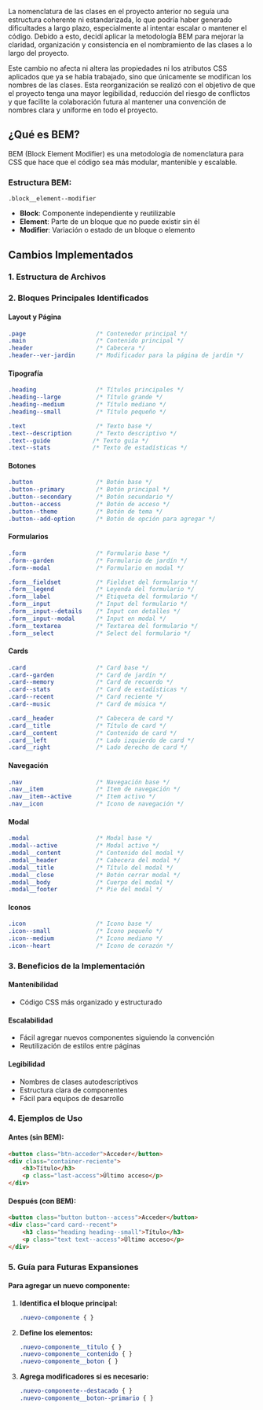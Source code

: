 La nomenclatura de las clases en el proyecto anterior no seguía una estructura coherente ni estandarizada, lo que podría haber generado dificultades a largo plazo, especialmente al intentar escalar o mantener el código. Debido a esto, decidí aplicar la metodología BEM para mejorar la claridad, organización y consistencia en el nombramiento de las clases a lo largo del proyecto.

Este cambio no afecta ni altera las propiedades ni los atributos CSS aplicados que ya se habia trabajado, sino que únicamente se modifican los nombres de las clases. Esta reorganización se realizó con el objetivo de que el proyecto tenga una mayor legibilidad, reducción del riesgo de conflictos y que facilite la colaboración futura al mantener una convención de nombres clara y uniforme en todo el proyecto.


## ¿Qué es BEM?

BEM (Block Element Modifier) es una metodología de nomenclatura para CSS que hace que el código sea más modular, mantenible y escalable.

### Estructura BEM:

```
.block__element--modifier
```

- **Block**: Componente independiente y reutilizable
- **Element**: Parte de un bloque que no puede existir sin él
- **Modifier**: Variación o estado de un bloque o elemento

## Cambios Implementados

### 1. Estructura de Archivos

### 2. Bloques Principales Identificados

#### **Layout y Página**
```css
.page                    /* Contenedor principal */
.main                    /* Contenido principal */
.header                  /* Cabecera */
.header--ver-jardin      /* Modificador para la página de jardín */
```

#### **Tipografía**
```css
.heading                 /* Títulos principales */
.heading--large          /* Título grande */
.heading--medium         /* Título mediano */
.heading--small          /* Título pequeño */

.text                    /* Texto base */
.text--description       /* Texto descriptivo */
.text--guide            /* Texto guía */
.text--stats            /* Texto de estadísticas */
```

#### **Botones**
```css
.button                  /* Botón base */
.button--primary         /* Botón principal */
.button--secondary       /* Botón secundario */
.button--access          /* Botón de acceso */
.button--theme           /* Botón de tema */
.button--add-option      /* Botón de opción para agregar */
```

#### **Formularios**
```css
.form                    /* Formulario base */
.form--garden            /* Formulario de jardín */
.form--modal             /* Formulario en modal */

.form__fieldset          /* Fieldset del formulario */
.form__legend            /* Leyenda del formulario */
.form__label             /* Etiqueta del formulario */
.form__input             /* Input del formulario */
.form__input--details    /* Input con detalles */
.form__input--modal      /* Input en modal */
.form__textarea          /* Textarea del formulario */
.form__select            /* Select del formulario */
```

#### **Cards**
```css
.card                    /* Card base */
.card--garden            /* Card de jardín */
.card--memory            /* Card de recuerdo */
.card--stats             /* Card de estadísticas */
.card--recent            /* Card reciente */
.card--music             /* Card de música */

.card__header            /* Cabecera de card */
.card__title             /* Título de card */
.card__content           /* Contenido de card */
.card__left              /* Lado izquierdo de card */
.card__right             /* Lado derecho de card */
```

#### **Navegación**
```css
.nav                     /* Navegación base */
.nav__item               /* Item de navegación */
.nav__item--active       /* Item activo */
.nav__icon               /* Icono de navegación */
```

#### **Modal**
```css
.modal                   /* Modal base */
.modal--active           /* Modal activo */
.modal__content          /* Contenido del modal */
.modal__header           /* Cabecera del modal */
.modal__title            /* Título del modal */
.modal__close            /* Botón cerrar modal */
.modal__body             /* Cuerpo del modal */
.modal__footer           /* Pie del modal */
```

#### **Iconos**
```css
.icon                    /* Icono base */
.icon--small             /* Icono pequeño */
.icon--medium            /* Icono mediano */
.icon--heart             /* Icono de corazón */
```

### 3. Beneficios de la Implementación

#### **Mantenibilidad**
- Código CSS más organizado y estructurado

#### **Escalabilidad**
- Fácil agregar nuevos componentes siguiendo la convención
- Reutilización de estilos entre páginas

#### **Legibilidad**
- Nombres de clases autodescriptivos
- Estructura clara de componentes
- Fácil para equipos de desarrollo

### 4. Ejemplos de Uso

#### Antes (sin BEM):
```html
<button class="btn-acceder">Acceder</button>
<div class="container-reciente">
    <h3>Título</h3>
    <p class="last-access">Último acceso</p>
</div>
```

#### Después (con BEM):
```html
<button class="button button--access">Acceder</button>
<div class="card card--recent">
    <h3 class="heading heading--small">Título</h3>
    <p class="text text--access">Último acceso</p>
</div>
```
### 5. Guía para Futuras Expansiones

#### Para agregar un nuevo componente:

1. **Identifica el bloque principal:**
   ```css
   .nuevo-componente { }
   ```

2. **Define los elementos:**
   ```css
   .nuevo-componente__titulo { }
   .nuevo-componente__contenido { }
   .nuevo-componente__boton { }
   ```

3. **Agrega modificadores si es necesario:**
   ```css
   .nuevo-componente--destacado { }
   .nuevo-componente__boton--primario { }
   ```
